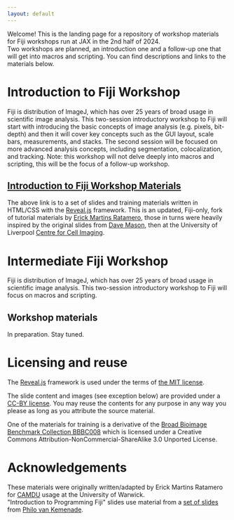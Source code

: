 ```yaml
---
layout: default
---
```

Welcome! This is the landing page for a repository of workshop materials
for Fiji workshops run at JAX in the 2nd half of 2024.  
Two workshops are planned, an introduction one and a follow-up one that
will get into macros and scripting. You can find descriptions and links
to the materials below.

# Introduction to Fiji Workshop
Fiji is distribution of ImageJ, which has over 25 years of broad usage in 
scientific image analysis. This two-session introductory workshop to Fiji 
will start with introducing the basic concepts of image analysis (e.g. 
pixels, bit-depth) and then it will cover key concepts such as the GUI 
layout, scale bars, measurements, and stacks. The second session will be 
focused on more advanced analysis concepts, including segmentation, 
colocalization, and tracking. Note: this workshop will not delve deeply 
into macros and scripting, this will be the focus of a follow-up workshop.
## [Introduction to Fiji Workshop Materials](./IntroFiji.html)
The above link is to a set of slides and training materials written in HTML/CSS with 
the [Reveal.js](https://github.com/hakimel/reveal.js) framework. 
This is an updated, Fiji-only, fork of tutorial materials by
[Erick Martins Ratamero](https://github.com/erickmartins/training), those
in turns were heavily inspired by the original slides from
[Dave Mason](https://mas.to/@dn_mason), then at the University of 
Liverpool [Centre for Cell Imaging](http://cci.liv.ac.uk).

# Intermediate Fiji Workshop
Fiji is distribution of ImageJ, which has over 25 years of broad usage in 
scientific image analysis. This two-session introductory workshop to Fiji 
will focus on macros and scripting.
## Workshop materials
In preparation. Stay tuned.

# Licensing and reuse
The [Reveal.js](https://github.com/hakimel/reveal.js) framework is used under the terms of [the MIT license](./LICENSE_REVEAL).

The slide content and images (see exception below) are provided under a
[CC-BY license](https://creativecommons.org/share-your-work/public-domain/cc0/). 
You may reuse the contents for any purpose in any way you please as long 
as you attribute the source material.

One of the materials for training is a derivative of the [Broad Bioimage Benchmark Collection BBBC008](https://data.broadinstitute.org/bbbc/BBBC008/) 
which is licensed under a Creative Commons Attribution-NonCommercial-ShareAlike 3.0 Unported License.

# Acknowledgements
These materials were originally written/adapted by Erick Martins Ratamero for [CAMDU](https://warwick.ac.uk/fac/sci/med/research/biomedical/facilities/camdu/) 
usage at the University of Warwick.  
"Introduction to Programming Fiji" slides use material from a [set of slides](https://slides.com/phivk/intro2python) from [Philo van Kemenade](https//github.com/phivk).
